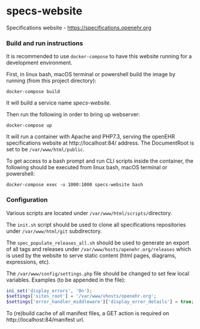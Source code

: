 # specs-website
Specifications website - https://specifications.openehr.org

### Build and run instructions

It is recommended to use `docker-compose` to have this website running for a development environment.

First, in linux bash, macOS terminal or powershell build the image by running (from this project directory):
```
docker-compose build
```

It will build a service name _specs-website_. 

Then run the following in order to bring up webserver:
```
docker-compose up
```

It will run a container with Apache and PHP7.3, serving the openEHR specifications website at http://localhost:84/ address. The DocumentRoot is set to be `/var/www/html/public`.  

To get access to a bash prompt and run CLI scripts inside the container, the following should be executed from linux bash, macOS terminal or powershell:
```
docker-compose exec -u 1000:1000 specs-website bash
```


### Configuration

Various scripts are located under `/var/www/html/scripts/`directory.

The `init.sh` script should be used to clone all specifications repositories under `/var/www/html/git` subdirectory.

The `spec_populate_releases_all.sh` should be used to generate an export of all tags and releases under `/var/www/hosts/openehr.org/releases` which is used by the website to serve static content (html pages, diagrams, expressions, etc).

The `/var/www/config/settings.php` file should be changed to set few local variables. Examples (to be appended in the file):
```php
ini_set('display_errors', 'On');
$settings['sites_root'] = '/var/www/vhosts/openehr.org';
$settings['error_handler_middleware']['display_error_details'] = true;
```

To (re)build cache of all manifest files, a GET action is required on http://localhost:84/manifest url.
